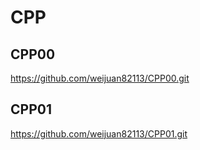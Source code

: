 # CPP
## CPP00
https://github.com/weijuan82113/CPP00.git
## CPP01
https://github.com/weijuan82113/CPP01.git
